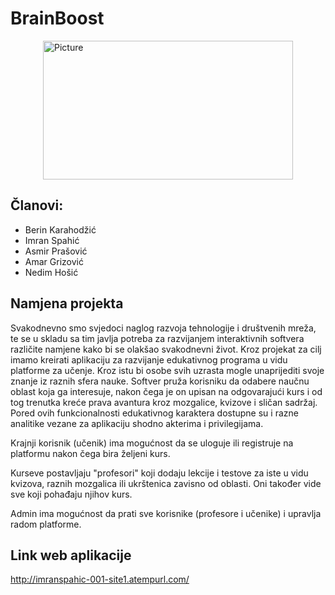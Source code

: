 # BrainBoost

<img src="https://user-images.githubusercontent.com/62642796/227766262-4059e3bf-f536-418c-8e80-2f0d7359d06d.png" 
        alt="Picture" 
        width="400" 
        height="222" 
        style="display: block; margin: 0 auto" />

## Članovi:
* Berin Karahodžić
* Imran Spahić
* Asmir Prašović
* Amar Grizović
* Nedim Hošić

## Namjena projekta 
Svakodnevno smo svjedoci naglog razvoja tehnologije i društvenih mreža, te se u skladu sa tim javlja potreba za razvijanjem interaktivnih softvera različite namjene kako bi se olakšao svakodnevni život. Kroz projekat za cilj imamo kreirati aplikaciju za razvijanje edukativnog programa u vidu platforme za učenje. Kroz istu bi osobe svih uzrasta mogle unaprijediti svoje znanje iz raznih sfera nauke. Softver pruža korisniku da odabere naučnu oblast koja ga interesuje, nakon čega je on upisan na odgovarajući kurs i od tog trenutka kreće prava avantura kroz mozgalice, kvizove i sličan sadržaj. Pored ovih funkcionalnosti edukativnog karaktera dostupne su i razne analitike vezane za aplikaciju shodno akterima i privilegijama.

Krajnji korisnik (učenik) ima mogućnost da se uloguje ili registruje na platformu nakon čega bira željeni kurs.

Kurseve postavljaju "profesori" koji dodaju lekcije i testove za iste u vidu kvizova, raznih mozgalica ili ukrštenica zavisno od oblasti.
Oni također vide sve koji pohađaju njihov kurs.

Admin ima mogućnost da prati sve korisnike (profesore i učenike) i upravlja radom platforme.

## Link web aplikacije
http://imranspahic-001-site1.atempurl.com/
